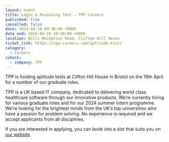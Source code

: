```yaml
---
layout: event
title: Logic & Reasoning Test - TPP Careers
published: true
cancelled: false
date: 2024-04-19 09:30:00 +0000
date_end: 2024-04-19 10:30:00 +0000
location: Wills Reception Room, Clifton Hill House
ticket_link: https://tpp-careers.com/aptitude-test/
category:
  - Careers
cohost:
  - company: TPP
---
```

TPP is holding aptitude tests at Clifton Hill House in Bristol on the 19th April for a number of our graduate roles.

TPP is a UK based IT company, dedicated to delivering world class healthcare software through our innovative products. We’re currently hiring for various graduate roles and for our 2024 summer intern programme. We’re looking for the brightest minds from the UK’s top universities who have a passion for problem solving. No experience is required and we accept applicants from all disciplines.

If you are interested in applying, you can book into a slot that suits you on [our website](https://tpp-careers.com/aptitude-test/).

